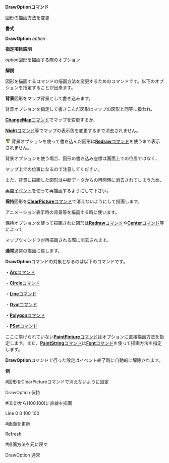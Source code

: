 **DrawOptionコマンド**

図形の描画方法を変更

**書式**

**DrawOption** *option*

**指定項目説明**

*option*図形を描画する際のオプション

**解説**

図形を描画するコマンドの描画方法を変更するためのコマンドです。以下のオプションを指定することが出来ます。

**背景**図形をマップ背景として書き込みます。

背景オプションを指定して書きこんだ図形はマップの図形と同等に扱われ、

[**ChangeMap**コマンド](ChangeMapコマンド.md)でマップを変更するか、

[**Night**コマンド](Nightコマンド.md)等でマップの表示色を変更するまで消去されません。

![](../images/bm0.gif) 背景オプションを使って書き込んだ図形は[**Redraw**コマンド](Redrawコマンド.md)を使うまで表示されません。

背景オプションを使う場合、図形の書き込み座標は画面上での位置ではなく、

マップ上での位置になるので注意してください。

また、背景に描画した図形は中断データからの再開時に消去されてしまうため、

[再開イベント](再開イベント.md)を使って再描画するようにして下さい。

**保持**図形を[**ClearPicture**コマンド](ClearPictureコマンド.md)で消えないようにして描画します。

アニメーション表示時の背景等を描画する時に使います。

保持オプションを使って描画された図形は[**Redraw**コマンド](Redrawコマンド.md)や[**Center**コマンド](Centerコマンド.md)等によって

マップウィンドウが再描画される際に消去されます。

**通常**通常の描画に戻します。

**DrawOption**コマンドの対象となるのは以下のコマンドです。

・[**Arc**コマンド](Arcコマンド.md)

・[**Circle**コマンド](Circleコマンド.md)

・[**Line**コマンド](Lineコマンド.md)

・[**Oval**コマンド](Ovalコマンド.md)

・[**Polygon**コマンド](Polygonコマンド.md)

・[**PSet**コマンド](PSetコマンド.md)

ここに挙げられていない[**PaintPicture**コマンド](PaintPictureコマンド.md)はオプションに直接描画方法を指定します。また、[**PaintString**コマンド](PaintStringコマンド.md)は[**Font**コマンド](Fontコマンド.md)を使って描画方法を指定します。

**DrawOption**コマンドで行った設定はイベント終了時に自動的に解除されます。

**例**

#図形をClearPictureコマンドで消えないように設定

DrawOption 保持

#(0,0)から(100,100)に直線を描画

Line 0 0 100 100

#画面を更新

Refresh

#描画方法を元に戻す

DrawOption 通常
